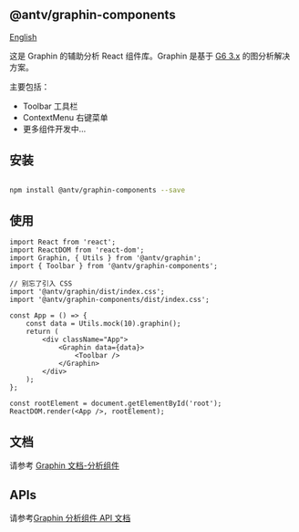 ## @antv/graphin-components

[English](./README.md)

这是 Graphin 的辅助分析 React 组件库。Graphin 是基于 [G6 3.x](https://github.com/antvis/g6) 的图分析解决方案。

主要包括：

-   Toolbar 工具栏
-   ContextMenu 右键菜单
-   更多组件开发中...

## 安装

```bash

npm install @antv/graphin-components --save

```

## 使用

```tsx
import React from 'react';
import ReactDOM from 'react-dom';
import Graphin, { Utils } from '@antv/graphin';
import { Toolbar } from '@antv/graphin-components';

// 别忘了引入 CSS
import '@antv/graphin/dist/index.css';
import '@antv/graphin-components/dist/index.css';

const App = () => {
    const data = Utils.mock(10).graphin();
    return (
        <div className="App">
            <Graphin data={data}>
                <Toolbar />
            </Graphin>
        </div>
    );
};

const rootElement = document.getElementById('root');
ReactDOM.render(<App />, rootElement);
```

## 文档

请参考 [Graphin 文档-分析组件](https://graphin.antv.vision/zh/docs/manual/main-concepts/components)

## APIs

请参考[Graphin 分析组件 API 文档](https://graphin.antv.vision/zh/docs/api/components)
